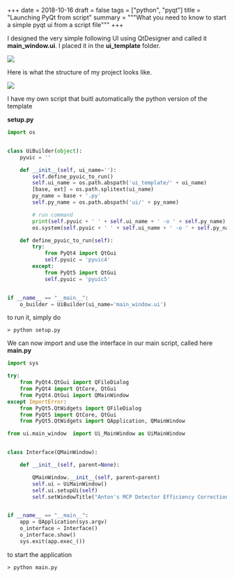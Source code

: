 +++
date = 2018-10-16
draft = false
tags = ["python", "pyqt"]
title = "Launching PyQt from script"
summary = """What you need to know to start a simple pyqt ui from a script file"""
+++

I designed the very simple following UI using QtDesigner and called it **main_window.ui**. I placed it in the 
**ui_template** folder. 

<img src='/img/posts/start_pyqt_ui_from_script_itself/main_ui.png' />

Here is what the structure of my project looks like.

<img src='/img/posts/start_pyqt_ui_from_script_itself/tree_structure.png' />

I have my own script that buitl automatically the python version of the template

**setup.py**
```python
import os


class UiBuilder(object):
    pyuic = ''

    def __init__(self, ui_name=''):
        self.define_pyuic_to_run()
        self.ui_name = os.path.abspath('ui_template/' + ui_name)
        [base, ext] = os.path.splitext(ui_name)
        py_name = base + '.py'
        self.py_name = os.path.abspath('ui/' + py_name)

        # run command
        print(self.pyuic + ' ' + self.ui_name + ' -o ' + self.py_name)
        os.system(self.pyuic + ' ' + self.ui_name + ' -o ' + self.py_name)

    def define_pyuic_to_run(self):
        try:
            from PyQt4 import QtGui
            self.pyuic = 'pyuic4'
        except:
            from PyQt5 import QtGui
            self.pyuic = 'pyuic5'


if __name__ == "__main__":
    o_builder = UiBuilder(ui_name='main_window.ui')
```

to run it, simply do

```
> python setup.py
```

We can now import and use the interface in our main script, called here **main.py**

```python
import sys

try:
    from PyQt4.QtGui import QFileDialog
    from PyQt4 import QtCore, QtGui
    from PyQt4.QtGui import QMainWindow
except ImportError:
    from PyQt5.QtWidgets import QFileDialog
    from PyQt5 import QtCore, QtGui
    from PyQt5.QtWidgets import QApplication, QMainWindow

from ui.main_window  import Ui_MainWindow as UiMainWindow


class Interface(QMainWindow):

    def __init__(self, parent=None):

        QMainWindow.__init__(self, parent=parent)
        self.ui = UiMainWindow()
        self.ui.setupUi(self)
        self.setWindowTitle("Anton's MCP Detector Efficiency Correction UI")


if __name__ == "__main__":
    app = QApplication(sys.argv)
    o_interface = Interface()
    o_interface.show()
    sys.exit(app.exec_())
```

to start the application

```
> python main.py
```

